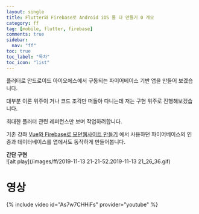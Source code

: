 ```yaml
---
layout: single
title: Flutter와 Firebase로 Android iOS 둘 다 만들기 0 개요
category: ff
tag: [mobile, flutter, firebase]
comments: true
sidebar:
  nav: "ff"
toc: true
toc_label: "목차"
toc_icon: "list"
---
```


플러터로 안드로이드 아이오에스에서 구동되는 파이어베이스 기반 앱을 만들어 보겠습니다.

대부분 이론 위주이 거나 코드 조각만 떠돌아 다니는데 저는 구현 위주로 진행해보겠습니다.

최대한 플러터 관련 레퍼런스만 보며 작업하려합니다.

기존 강좌 [Vue와 Firebase로 모던웹사이트 만들기](/vf) 에서 사용하던 파이어베이스의 인증과 데이터베이스를 앱에서도 동작하게 만들어봅니다.

**간단 구현**  
![alt play](/images/ff/2019-11-13 21-21-52.2019-11-13 21_26_36.gif)

# 영상

{% include video id="As7w7CHHiFs" provider="youtube" %}
